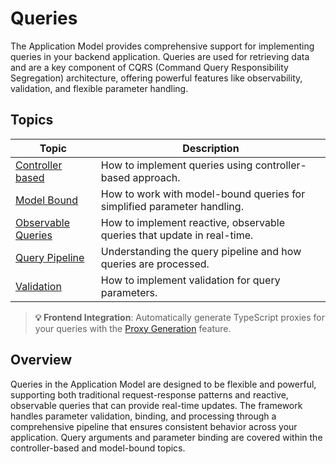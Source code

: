 # Queries

The Application Model provides comprehensive support for implementing queries in your backend application.
Queries are used for retrieving data and are a key component of CQRS (Command Query Responsibility Segregation) architecture, offering powerful features like observability, validation, and flexible parameter handling.

## Topics

| Topic | Description |
| ------- | ----------- |
| [Controller based](./controller-based.md) | How to implement queries using controller-based approach. |
| [Model Bound](./model-bound.md) | How to work with model-bound queries for simplified parameter handling. |
| [Observable Queries](./observable-queries.md) | How to implement reactive, observable queries that update in real-time. |
| [Query Pipeline](./query-pipeline.md) | Understanding the query pipeline and how queries are processed. |
| [Validation](./validation.md) | How to implement validation for query parameters. |

> **💡 Frontend Integration**: Automatically generate TypeScript proxies for your queries with the [Proxy Generation](../proxy-generation.md) feature.

## Overview

Queries in the Application Model are designed to be flexible and powerful, supporting both traditional request-response patterns and reactive, observable queries that can provide real-time updates.
The framework handles parameter validation, binding, and processing through a comprehensive pipeline that ensures consistent behavior across your application.
Query arguments and parameter binding are covered within the controller-based and model-bound topics.
